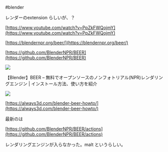 #blender 

レンダーのextension らしいが、？

[https://www.youtube.com/watch?v=PpZkFWQojmY](https://www.youtube.com/watch?v=PpZkFWQojmY)

[https://blendernpr.org/beer/](https://blendernpr.org/beer/)

[https://github.com/BlenderNPR/BEER](https://github.com/BlenderNPR/BEER)



![](image-kn8eety4.png)


【Blender】BEER – 無料でオープンソースのノンフォトリアル(NPR)レンダリングエンジン | インストール方法、使い方を紹介




![](image-kn8ef4wk.png)




[https://always3d.com/blender-beer-howto/](https://always3d.com/blender-beer-howto/)

最新のは

[https://github.com/BlenderNPR/BEER/actions](https://github.com/BlenderNPR/BEER/actions)

レンダリングエンジンが入らなかった。malt というらしい。